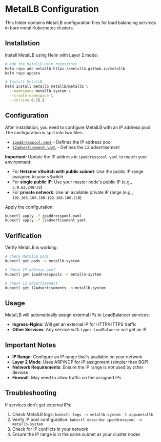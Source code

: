 # MetalLB Configuration

This folder contains MetalLB configuration files for load balancing services in bare metal Kubernetes clusters.

## Installation

Install MetalLB using Helm with Layer 2 mode:

```bash
# Add the MetalLB Helm repository
helm repo add metallb https://metallb.github.io/metallb
helm repo update

# Install MetalLB
helm install metallb metallb/metallb \
  --namespace metallb-system \
  --create-namespace \
  --version 0.15.2
```

## Configuration

After installation, you need to configure MetalLB with an IP address pool. The configuration is split into two files:

- [`ipaddresspool.yaml`](./ipaddresspool.yaml) - Defines the IP address pool
- [`l2advertisement.yaml`](./l2advertisement.yaml) - Defines the L2 advertisement

**Important**: Update the IP address in `ipaddresspool.yaml` to match your environment:
- For **Hetzner vSwitch with public subnet**: Use the public IP range assigned to your vSwitch
- For **single public IP**: Use your master node's public IP (e.g., `5.9.63.248/32`)
- For **private network**: Use an available private IP range (e.g., `192.168.100.100-192.168.100.110`)

Apply the configuration:

```bash
kubectl apply -f ipaddresspool.yaml
kubectl apply -f l2advertisement.yaml
```

## Verification

Verify MetalLB is working:

```bash
# Check MetalLB pods
kubectl get pods -n metallb-system

# Check IP address pool
kubectl get ipaddresspools -n metallb-system

# Check L2 advertisement
kubectl get l2advertisements -n metallb-system
```

## Usage

MetalLB will automatically assign external IPs to LoadBalancer services:

- **Ingress-Nginx**: Will get an external IP for HTTP/HTTPS traffic
- **Other Services**: Any service with `type: LoadBalancer` will get an IP

## Important Notes

- **IP Range**: Configure an IP range that's available on your network
- **Layer 2 Mode**: Uses ARP/NDP for IP assignment (simpler than BGP)
- **Network Requirements**: Ensure the IP range is not used by other devices
- **Firewall**: May need to allow traffic on the assigned IPs

## Troubleshooting

If services don't get external IPs:

1. Check MetalLB logs: `kubectl logs -n metallb-system -l app=metallb`
2. Verify IP pool configuration: `kubectl describe ipaddresspool -n metallb-system`
3. Check for IP conflicts in your network
4. Ensure the IP range is in the same subnet as your cluster nodes
